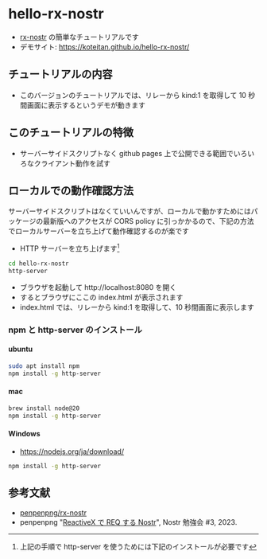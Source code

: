 # hello-rx-nostr
- [rx-nostr](https://github.com/penpenpng/rx-nostr/) の簡単なチュートリアルです
- デモサイト: https://koteitan.github.io/hello-rx-nostr/

## チュートリアルの内容
- このバージョンのチュートリアルでは、リレーから kind:1 を取得して 10 秒間画面に表示するというデモが動きます

## このチュートリアルの特徴
- サーバーサイドスクリプトなく github pages 上で公開できる範囲でいろいろなクライアント動作を試す

## ローカルでの動作確認方法
サーバーサイドスクリプトはなくていいんですが、ローカルで動かすためにはパッケージの最新版へのアクセスが CORS policy に引っかかるので、下記の方法でローカルサーバーを立ち上げて動作確認するのが楽です
- HTTP サーバーを立ち上げます[^1]
```bash
cd hello-rx-nostr
http-server
```
- ブラウザを起動して http://localhost:8080 を開く
- するとブラウザにここの index.html が表示されます
- index.html では、リレーから kind:1 を取得して、10 秒間画面に表示します

### npm と http-server のインストール
[^1]: 上記の手順で http-server を使うためには下記のインストールが必要です
#### ubuntu
```bash
sudo apt install npm
npm install -g http-server
```
#### mac
```bash
brew install node@20
npm install -g http-server
```
#### Windows
- https://nodejs.org/ja/download/
```bash
npm install -g http-server
```

## 参考文献
- [penpenpng/rx-nostr](https://github.com/penpenpng/rx-nostr/)
- penpenpng "[ReactiveX で REQ する Nostr](https://speakerdeck.com/penpenpng/rx-de-req-suru-nostr)", Nostr 勉強会 \#3, 2023.

